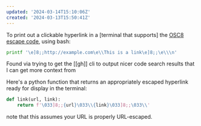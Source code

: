 ```yaml
---
updated: '2024-03-14T15:10:06Z'
created: '2024-03-13T15:50:41Z'
---
```

To print out a clickable hyperlink in a [terminal that supports] the [OSC8 escape code](https://gist.github.com/egmontkob/eb114294efbcd5adb1944c9f3cb5feda), using bash:

```bash
printf '\e]8;;http://example.com\e\\This is a link\e]8;;\e\\\n'
```

Found via trying to get the [[gh]] cli to output nicer code search results that I can get more context from

Here's a python function that returns an appropriately escaped hyperlink ready for display in the terminal:

```python
def link(url, link):
    return f'\033]8;;{url}\033\\{link}\033]8;;\033\\'
```

note that this assumes your URL is properly URL-escaped.